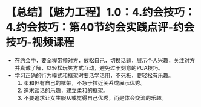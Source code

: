 # 【总结】【魅力工程】1.0：4.约会技巧：4.约会技巧：第40节约会实践点评-约会技巧-视频课程

-   在约会中，要全程带领对方，放松自己，切换话题，展示个人兴趣，关注对方并真诚了解，以轻松玩笑方式互动，避免过于刻意的PUA技巧。
-   学习正确的行为模式和框架时要活学活用，不死板，要轻松有乐趣。
    1.  柔和但有自己的框架，不急于拉近关系或展示优秀。
    2.  追求谈话的乐趣，建立柔和的框架。
    3.  不要追求让女生服从或觉得自己优秀，而是体会交流的乐趣。